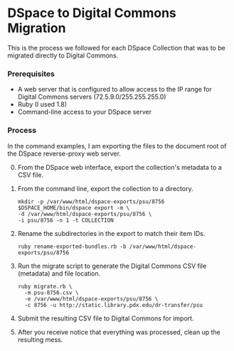# DSpace to Digital Commons Migration

This is the process we followed for each DSpace Collection that was to be migrated directly to Digital Commons.


### Prerequisites
- A web server that is configured to allow access to the IP range for Digital Commons servers (72.5.9.0/255.255.255.0)
- Ruby (I used 1.8)
- Command-line access to your DSpace server


### Process

In the command examples, I am exporting the files to the document root of the DSpace reverse-proxy web server.

0. From the DSpace web interface, export the collection's metadata to a CSV file.

0. From the command line, export the collection to a directory.  

    ```
    mkdir -p /var/www/html/dspace-exports/psu/8756  
    $DSPACE_HOME/bin/dspace export -m \  
    -d /var/www/html/dspace-exports/psu/8756 \  
    -i psu/8756 -n 1 -t COLLECTION  
    ```

0. Rename the subdirectories in the export to match their item IDs.  

    ```
    ruby rename-exported-bundles.rb -b /var/www/html/dspace-exports/psu/8756
    ```

0. Run the migrate script to generate the Digital Commons CSV file (metadata) and file location.  

    ```
    ruby migrate.rb \  
      -m psu-8756.csv \  
      -e /var/www/html/dspace-exports/psu/8756 \  
      -c 8756 -u http://static.library.pdx.edu/dr-transfer/psu  
    ```  

0. Submit the resulting CSV file to Digital Commons for import.
0. After you receive notice that everything was processed, clean up the resulting mess.